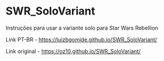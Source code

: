 # SWR_SoloVariant
Instruções para usar a variante solo para Star Wars Rebellion

Link PT-BR - https://luizbgomide.github.io/SWR_SoloVariant/

Link original - https://oz10.github.io/SWR_SoloVariant/
